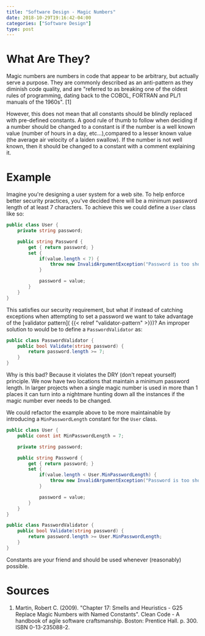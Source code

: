 ```yaml
---
title: "Software Design - Magic Numbers"
date: 2018-10-29T19:16:42-04:00
categories: ["Software Design"]
type: post
---
```


What Are They?
===

Magic numbers are numbers in code that appear to be arbitrary, but actually serve a purpose. They are commonly described as an anti-pattern as they diminish code quality, and are "referred to as breaking one of the oldest rules of programming, dating back to the COBOL, FORTRAN and PL/1 manuals of the 1960s". [1]

However, this does not mean that all constants should be blindly replaced with pre-defined constants. A good rule of thumb to follow when deciding if a number should be changed to a constant is if the number is a well known value (number of hours in a day, etc...),compared to a lesser known value (the average air velocity of a laiden swallow). If the number is not well known, then it should be changed to a constant with a comment explaining it.

Example
===

Imagine you're designing a user system for a web site. To help enforce better security practices, you've decided there will be a minimum password length of at least 7 characters. To achieve this we could define a `User` class like so:

```c#
public class User {
    private string password;

    public string Password {
        get { return password; }
        set {
            if(value.length < 7) {
                throw new InvalidArgumentException("Password is too short");
            }

            password = value;
        }
    }
}
```

This satisfies our security requirement, but what if instead of catching exceptions when attempting to set a password we want to take advantage of the 
[validator pattern]( {{< relref "validator-pattern" >}})? An improper solution to would be to define a `PasswordValidator` as:

```c#
public class PasswordValidator {
    public bool Validate(string password) {
        return password.length >= 7;
    }
}
```

Why is this bad? Because it violates the DRY (don't repeat yourself) principle. We now have two locations that maintain a minimum password length. In larger projects when a single magic number is used in more than 1 places it can turn into a nightmare hunting down all the instances if the magic number ever needs to be changed.

We could refactor the example above to be more maintainable by introducing a `MinPasswordLength` constant for the `User` class.

```c#
public class User {
    public const int MinPasswordLength = 7;

    private string password;

    public string Password {
        get { return password; }
        set {
            if(value.length < User.MinPasswordLength) {
                throw new InvalidArgumentException("Password is too short");
            }

            password = value;
        }
    }
}

public class PasswordValidator {
    public bool Validate(string password) {
        return password.length >= User.MinPasswordLength;
    }
}
```

Constants are your friend and should be used whenever (reasonably) possible.

Sources
===

1. Martin, Robert C. (2009). "Chapter 17: Smells and Heuristics - G25 Replace Magic Numbers with Named Constants". Clean Code - A handbook of agile software craftsmanship. Boston: Prentice Hall. p. 300. ISBN 0-13-235088-2.